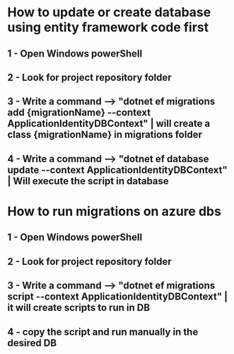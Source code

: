#  How to update or create database using entity framework code first

## 1 - Open Windows powerShell
## 2 - Look for project repository folder
## 3 - Write a command --> "dotnet ef migrations add {migrationName} --context ApplicationIdentityDBContext" | will create a class {migrationName} in migrations folder
## 4 - Write a command --> "dotnet ef database update --context ApplicationIdentityDBContext" | Will execute the script in database

# How to run migrations on azure dbs

## 1 - Open Windows powerShell
## 2 - Look for project repository folder
## 3 - Write a command --> "dotnet ef migrations script --context ApplicationIdentityDBContext" | it will create scripts to run in DB
## 4 - copy the script and run manually in the desired DB